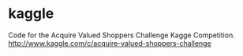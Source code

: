 kaggle
======

Code for the Acquire Valued Shoppers Challenge Kagge Competition.
http://www.kaggle.com/c/acquire-valued-shoppers-challenge

